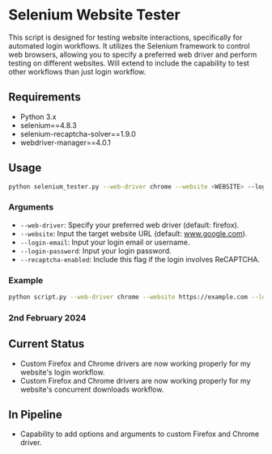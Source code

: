 # Selenium Website Tester

This script is designed for testing website interactions, specifically for automated login workflows. It utilizes the Selenium framework to control web browsers, allowing you to specify a preferred web driver and perform testing on different websites. Will extend to include the capability to test other workflows than just login workflow.

## Requirements

- Python 3.x
- selenium==4.8.3
- selenium-recaptcha-solver==1.9.0
- webdriver-manager==4.0.1

## Usage

```bash
python selenium_tester.py --web-driver chrome --website <WEBSITE> --login-email <EMAIL/USERNAME> --login-password <PASSWORD> --recaptcha-enabled
```

### Arguments

- `--web-driver`: Specify your preferred web driver (default: firefox).
- `--website`: Input the target website URL (default: www.google.com).
- `--login-email`: Input your login email or username.
- `--login-password`: Input your login password.
- `--recaptcha-enabled`: Include this flag if the login involves ReCAPTCHA.

### Example

```bash
python script.py --web-driver chrome --website https://example.com --login-email user@example.com --login-password password --recaptcha-enabled
```


### 2nd February 2024

## Current Status

- Custom Firefox and Chrome drivers are now working properly for my website's login workflow.
- Custom Firefox and Chrome drivers are now working properly for my website's concurrent downloads workflow.

## In Pipeline

- Capability to add options and arguments to custom Firefox and Chrome driver.